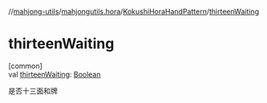 //[mahjong-utils](../../../index.md)/[mahjongutils.hora](../index.md)/[KokushiHoraHandPattern](index.md)/[thirteenWaiting](thirteen-waiting.md)

# thirteenWaiting

[common]\
val [thirteenWaiting](thirteen-waiting.md): [Boolean](https://kotlinlang.org/api/latest/jvm/stdlib/kotlin-stdlib/kotlin/-boolean/index.html)

是否十三面和牌
